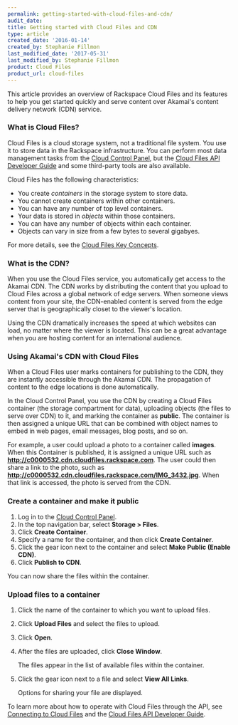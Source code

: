 ```yaml
---
permalink: getting-started-with-cloud-files-and-cdn/
audit_date:
title: Getting started with Cloud Files and CDN
type: article
created_date: '2016-01-14'
created_by: Stephanie Fillmon
last_modified_date: '2017-05-31'
last_modified_by: Stephanie Fillmon
product: Cloud Files
product_url: cloud-files
---
```


This article provides an overview of Rackspace Cloud Files and its
features to help you get started quickly and serve content over Akamai's
content delivery network (CDN) service.

### What is Cloud Files?

Cloud Files is a cloud storage system, not a traditional file system. You use it to store data in the Rackspace infrastructure. You can perform most data management tasks from the [Cloud Control Panel](https://mycloud.rackspace.com/), but the [Cloud Files API Developer Guide](https://developer.rackspace.com/docs/cloud-files/v1/developer-guide/)
and some third-party tools are also available.

Cloud Files has the following characteristics:

-   You create *containers* in the storage system to store data.
-   You cannot create containers within other containers.
-   You can have any number of top level containers.
-   Your data is stored in *objects* within those containers.
-   You can have any number of objects within each container.
-   Objects can vary in size from a few bytes to several gigabyes.

For more details, see the [Cloud Files Key Concepts](/how-to/cloud-files-key-concepts).

### What is the CDN?

When you use the Cloud Files service, you automatically get access to the Akamai CDN. The CDN works by distributing the content that you upload to Cloud Files across a global network of edge servers. When someone views content from your site, the CDN-enabled content is served from the edge server that is geographically closet to the viewer's location.

Using the CDN dramatically increases the speed at which websites can load, no matter where the viewer is located. This can be a great advantage when you are hosting content for an international audience.

### Using Akamai's CDN with Cloud Files

When a Cloud Files user marks containers for publishing to the CDN, they are instantly accessible through the Akamai CDN. The propagation of content to the edge locations is done automatically.

In the Cloud Control Panel, you use the CDN by creating a Cloud Files container (the storage compartment for data), uploading objects (the files to serve over CDN) to it, and marking the container as **public**. The container is then assigned a unique URL that can be combined with object names to embed in web pages, email messages, blog posts, and so on.

For example, a user could upload a photo to a container called **images**. When this Container is published, it is assigned a unique URL such as **http://c0000532.cdn.cloudfiles.rackspace.com**. The user could then share a link to the photo, such as **http://c0000532.cdn.cloudfiles.rackspace.com/IMG_3432.jpg**. When that link is accessed, the photo is served from the CDN.

### Create a container and make it public

1.  Log in to the [Cloud Control Panel](http://mycloud.rackspace.com).
2.  In the top navigation bar, select **Storage > Files**.
3.  Click **Create Container**.
4.  Specify a name for the container, and then click **Create Container**.
5.  Click the gear icon next to the container and select **Make Public (Enable CDN)**.
6.  Click **Publish to CDN**.

You can now share the files within the container.

### Upload files to a container

1.  Click the name of the container to which you want to upload files.
2.  Click **Upload Files** and select the files to upload.
3.  Click **Open**.
4.  After the files are uploaded, click **Close Window**.

    The files appear in the list of available files within the container.

5.  Click the gear icon next to a file and select **View All Links**.

    Options for sharing your file are displayed.

To learn more about how to operate with Cloud Files through the API, see [Connecting to Cloud Files](/how-to/connecting-to-cloudfiles) and the [Cloud Files API Developer Guide](https://developer.rackspace.com/docs/cloud-files/v1/developer-guide/).
